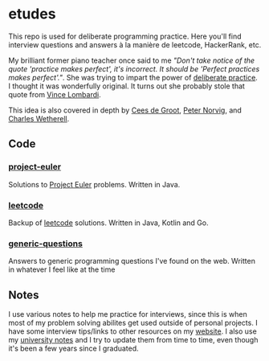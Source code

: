 # etudes 
This repo is used for deliberate programming practice. Here you'll find interview questions and answers à la manière de leetcode, HackerRank, etc.

My brilliant former piano teacher once said to me _"Don't take notice of the quote 'practice makes perfect', it's incorrect. It should be 'Perfect practices makes perfect'."_. She was trying to impart the power of [deliberate practice](https://jamesclear.com/deliberate-practice-theory). I thought it was wonderfully original. It turns out she probably stole that quote from [Vince Lombardi](https://www.brainyquote.com/quotes/vince_lombardi_138158). 

This idea is also covered in depth by [Cees de Groot](https://evrl.com/programming/2018/07/08/programming-etudes.html), [Peter Norvig](https://github.com/norvig/pytudes), and [Charles Wetherell](https://www.goodreads.com/book/show/3924336-etudes-for-programmers).

## Code 

### [project-euler](https://github.com/elliotalker/programming-practice/tree/master/project-euler)
Solutions to [Project Euler](https://projecteuler.net/) problems. Written in Java. 

### [leetcode](https://github.com/elliotalker/programming-practice/tree/master/leetcode)
Backup of [leetcode](http://leetcode.com) solutions. Written in Java, Kotlin and Go.

### [generic-questions](https://github.com/elliotalker/programming-practice/tree/master/generic-questions)
Answers to generic programming questions I've found on the web. Written in whatever I feel like at the time

## Notes
I use various notes to help me practice for interviews, since this is when most of my problem solving abilites get used outside of personal projects. I have some interview tips/links to other resources on my [website](http://wwww.elliotalker.com). I also use my [university notes](https://github.com/elliotalker/university-notes) and I try to update them from time to time, even though it's been a few years since I graduated.  
